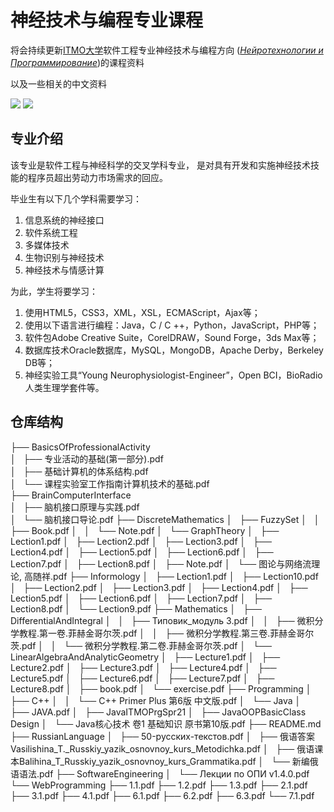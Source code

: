# 神经技术与编程专业课程
将会持续更新[ITMO大学](https://cn.itmo.ru/cn/)软件工程专业神经技术与编程方向 (*[Нейротехнологии и Программирование](https://abit.itmo.ru/program/14552/#passport)*)的课程资料

以及一些相关的中文资料

![](https://img.shields.io/badge/wechat-Spbgzh-green)      	![](https://img.shields.io/badge/mail-spbgzh%40niuitmo.ru-blue)

## 专业介绍
该专业是软件工程与神经科学的交叉学科专业，
是对具有开发和实施神经技术技能的程序员超出劳动力市场需求的回应。

毕业生有以下几个学科需要学习：

 1. 信息系统的神经接口
 2. 软件系统工程
 3. 多媒体技术
 4. 生物识别与神经技术
 5. 神经技术与情感计算

为此，学生将要学习：
 1. 使用HTML5，CSS3，XML，XSL，ECMAScript，Ajax等；
 2. 使用以下语言进行编程：Java，C / C ++，Python，JavaScript，PHP等；
 3. 软件包Adobe Creative Suite，CorelDRAW，Sound Forge，3ds Max等；
 4. 数据库技术Oracle数据库，MySQL，MongoDB，Apache Derby，Berkeley DB等；
 5. 神经实验工具“Young Neurophysiologist-Engineer”，Open BCI，BioRadio人类生理学套件等。

## 仓库结构
├── BasicsOfProfessionalActivity  
│   ├── 专业活动的基础(第一部分).pdf  
│   ├── 基础计算机的体系结构.pdf  
│   └── 课程实验室工作指南计算机技术的基础.pdf  
├── BrainComputerInterface  
│   ├── 脑机接口原理与实践.pdf  
│   └── 脑机接口导论.pdf
├── DiscreteMathematics
│   ├── FuzzySet
│   │   ├── Book.pdf
│   │   └── Note.pdf
│   └── GraphTheory
│       ├── Lection1.pdf
│       ├── Lection2.pdf
│       ├── Lection3.pdf
│       ├── Lection4.pdf
│       ├── Lection5.pdf
│       ├── Lection6.pdf
│       ├── Lection7.pdf
│       ├── Lection8.pdf
│       ├── Note.pdf
│       └── 图论与网络流理论, 高随祥.pdf
├── Informology
│   ├── Lection1.pdf
│   ├── Lection10.pdf
│   ├── Lection2.pdf
│   ├── Lection3.pdf
│   ├── Lection4.pdf
│   ├── Lection5.pdf
│   ├── Lection6.pdf
│   ├── Lection7.pdf
│   ├── Lection8.pdf
│   └── Lection9.pdf
├── Mathematics
│   ├── DifferentialAndIntegral
│   │   ├── Типовик_модуль 3.pdf
│   │   ├── 微积分学教程.第一卷.菲赫金哥尔茨.pdf
│   │   ├── 微积分学教程.第三卷.菲赫金哥尔茨.pdf
│   │   └── 微积分学教程.第二卷.菲赫金哥尔茨.pdf
│   └── LinearAlgebraAndAnalyticGeometry
│       ├── Lecture1.pdf
│       ├── Lecture2.pdf
│       ├── Lecture3.pdf
│       ├── Lecture4.pdf
│       ├── Lecture5.pdf
│       ├── Lecture6.pdf
│       ├── Lecture7.pdf
│       ├── Lecture8.pdf
│       ├── book.pdf
│       └── exercise.pdf
├── Programming
│   ├── C++
│   │   └── C++ Primer Plus 第6版 中文版.pdf
│   └── Java
│       ├── JAVA.pdf
│       ├── JavaITMOPrgSpr21
│       ├── JavaOOPBasicClass Design
│       └── Java核心技术  卷1  基础知识  原书第10版.pdf
├── README.md
├── RussianLanguage
│   ├── 50-русских-текстов.pdf
│   ├── 俄语答案Vasilishina_T._Russkiy_yazik_osnovnoy_kurs_Metodichka.pdf
│   ├── 俄语课本Balihina_T_Russkiy_yazik_osnovnoy_kurs_Grammatika.pdf
│   └── 新编俄语语法.pdf
├── SoftwareEngineering
│   └── Лекции по ОПИ v1.4.0.pdf
└── WebProgramming
    ├── 1.1.pdf
    ├── 1.2.pdf
    ├── 1.3.pdf
    ├── 2.1.pdf
    ├── 3.1.pdf
    ├── 4.1.pdf
    ├── 6.1.pdf
    ├── 6.2.pdf
    ├── 6.3.pdf
    └── 7.1.pdf



